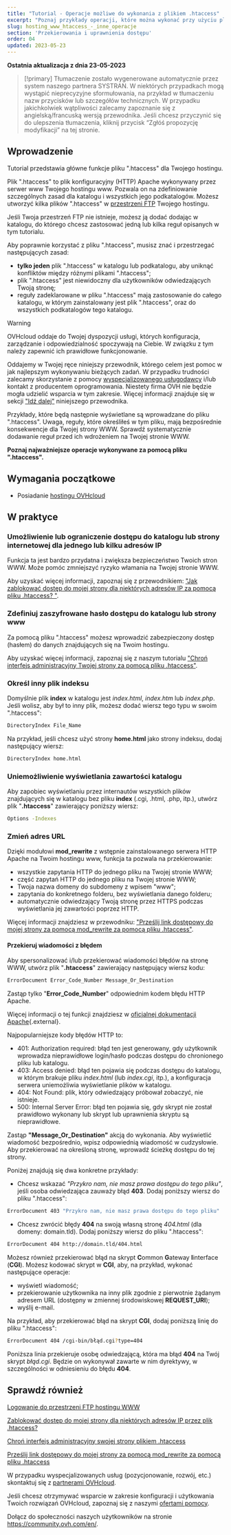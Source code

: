```yaml
---
title: "Tutorial - Operacje możliwe do wykonania z plikiem .htaccess"
excerpt: "Poznaj przykłady operacji, które można wykonać przy użyciu pliku .htaccess"
slug: hosting_www_htaccess_-_inne_operacje
section: 'Przekierowania i uprawnienia dostępu'
order: 04
updated: 2023-05-23
---
```


**Ostatnia aktualizacja z dnia 23-05-2023**

> [!primary]
> Tłumaczenie zostało wygenerowane automatycznie przez system naszego partnera SYSTRAN. W niektórych przypadkach mogą wystąpić nieprecyzyjne sformułowania, na przykład w tłumaczeniu nazw przycisków lub szczegółów technicznych. W przypadku jakichkolwiek wątpliwości zalecamy zapoznanie się z angielską/francuską wersją przewodnika. Jeśli chcesz przyczynić się do ulepszenia tłumaczenia, kliknij przycisk “Zgłóś propozycję modyfikacji” na tej stronie.
>

## Wprowadzenie

Tutorial przedstawia główne funkcje pliku ".htaccess" dla Twojego hostingu.

Plik ".htaccess" to plik konfiguracyjny (HTTP) Apache wykonywany przez serwer www Twojego hostingu www. Pozwala on na zdefiniowanie szczególnych zasad dla katalogu i wszystkich jego podkatalogów. Możesz utworzyć kilka plików ".htaccess" w [przestrzeni FTP](/pages/web/hosting/ftp_connection/) Twojego hostingu. 

Jeśli Twoja przestrzeń FTP nie istnieje, możesz ją dodać dodając w katalogu, do którego chcesz zastosować jedną lub kilka reguł opisanych w tym tutorialu.

Aby poprawnie korzystać z pliku ".htaccess", musisz znać i przestrzegać następujących zasad: 

- **tylko jeden** plik ".htaccess" w katalogu lub podkatalogu, aby uniknąć konfliktów między różnymi plikami ".htaccess";
- plik ".htaccess" jest niewidoczny dla użytkowników odwiedzających Twoją stronę;
- reguły zadeklarowane w pliku ".htaccess" mają zastosowanie do całego katalogu, w którym zainstalowany jest plik ".htaccess", oraz do wszystkich podkatalogów tego katalogu.

> [!warning]
>
> OVHcloud oddaje do Twojej dyspozycji usługi, których konfiguracja, zarządzanie i odpowiedzialność spoczywają na Ciebie. W związku z tym należy zapewnić ich prawidłowe funkcjonowanie.
> 
> Oddajemy w Twojej ręce niniejszy przewodnik, którego celem jest pomoc w jak najlepszym wykonywaniu bieżących zadań. W przypadku trudności zalecamy skorzystanie z pomocy [wyspecjalizowanego usługodawcy](https://partner.ovhcloud.com/pl/directory/) i/lub kontakt z producentem oprogramowania. Niestety firma OVH nie będzie mogła udzielić wsparcia w tym zakresie. Więcej informacji znajduje się w sekcji ["Idź dalej"](#go-further) niniejszego przewodnika.
>
> Przykłady, które będą następnie wyświetlane są wprowadzane do pliku ".htaccess". Uwaga, reguły, które określiłeś w tym pliku, mają bezpośrednie konsekwencje dla Twojej strony WWW. Sprawdź systematycznie dodawanie reguł przed ich wdrożeniem na Twojej stronie WWW. 
> 

**Poznaj najważniejsze operacje wykonywane za pomocą pliku ".htaccess".**

## Wymagania początkowe

- Posiadanie [hostingu OVHcloud](https://www.ovhcloud.com/pl/web-hosting/)

## W praktyce

### Umożliwienie lub ograniczenie dostępu do katalogu lub strony internetowej dla jednego lub kilku adresów IP

Funkcja ta jest bardzo przydatna i zwiększa bezpieczeństwo Twoich stron WWW. Może pomóc zmniejszyć ryzyko włamania na Twojej stronie WWW.

Aby uzyskać więcej informacji, zapoznaj się z przewodnikiem: ["Jak zablokować dostęp do mojej strony dla niektórych adresów IP za pomocą pliku .htaccess? "](/pages/web/hosting/htaccess_how_to_block_a_specific_ip_address_from_accessing_your_website/).

### Zdefiniuj zaszyfrowane hasło dostępu do katalogu lub strony www

Za pomocą pliku ".htaccess" możesz wprowadzić zabezpieczony dostęp (hasłem) do danych znajdujących się na Twoim hostingu.

Aby uzyskać więcej informacji, zapoznaj się z naszym tutorialu ["Chroń interfejs administracyjny Twojej strony za pomocą pliku .htaccess"](/pages/web/hosting/htaccess_protect_directory_by_password/).

### Określ inny plik indeksu

Domyślnie plik **index** w katalogu jest *index.html*, *index.htm* lub *index.php*. Jeśli wolisz, aby był to inny plik, możesz dodać wiersz tego typu w swoim ".htaccess":

```bash
DirectoryIndex File_Name
```

Na przykład, jeśli chcesz użyć strony **home.html** jako strony indeksu, dodaj następujący wiersz:

```bash
DirectoryIndex home.html
```

### Uniemożliwienie wyświetlania zawartości katalogu

Aby zapobiec wyświetlaniu przez internautów wszystkich plików znajdujących się w katalogu bez pliku **index** (.cgi, .html, .php, itp.), utwórz plik "**.htaccess**" zawierający poniższy wiersz:

```bash
Options -Indexes
```

### Zmień adres URL

Dzięki modułowi **mod_rewrite** z wstępnie zainstalowanego serwera HTTP Apache na Twoim hostingu www, funkcja ta pozwala na przekierowanie:

- wszystkie zapytania HTTP do jednego pliku na Twojej stronie WWW;
- część zapytań HTTP do jednego pliku na Twojej stronie WWW;
- Twoja nazwa domeny do subdomeny z wpisem "www";
- zapytania do konkretnego folderu, bez wyświetlania danego folderu;
- automatycznie odwiedzający Twoją stronę przez HTTPS podczas wyświetlania jej zawartości poprzez HTTP.

Więcej informacji znajdziesz w przewodniku: ["Prześlij link dostępowy do mojej strony za pomocą mod_rewrite za pomocą pliku .htaccess"](/pages/web/hosting/htaccess_url_rewriting_using_mod_rewrite/).

#### Przekieruj wiadomości z błędem

Aby spersonalizować i/lub przekierować wiadomości błędów na stronę WWW, utwórz plik "**.htaccess**" zawierający następujący wiersz kodu:

```bash
ErrorDocument Error_Code_Number Message_Or_Destination
```

Zastąp tylko "**Error_Code_Number**" odpowiednim kodem błędu HTTP Apache. 

Więcej informacji o tej funkcji znajdziesz w [oficjalnej dokumentacji Apache](https://httpd.apache.org/docs/trunk/en/custom-error.html){.external}.

Najpopularniejsze kody błędów HTTP to:

- 401: Authorization required: błąd ten jest generowany, gdy użytkownik wprowadza nieprawidłowe login/hasło podczas dostępu do chronionego pliku lub katalogu.
- 403: Access denied: błąd ten pojawia się podczas dostępu do katalogu, w którym brakuje pliku *index.html* (lub *index.cgi*, itp.), a konfiguracja serwera uniemożliwia wyświetlanie plików w katalogu.
- 404: Not Found: plik, który odwiedzający próbował zobaczyć, nie istnieje.
- 500: Internal Server Error: błąd ten pojawia się, gdy skrypt nie został prawidłowo wykonany lub skrypt lub uprawnienia skryptu są nieprawidłowe.

Zastąp **"Message_Or_Destination"** akcją do wykonania. Aby wyświetlić wiadomość bezpośrednio, wpisz odpowiednią wiadomość w cudzysłowie. Aby przekierować na określoną stronę, wprowadź ścieżkę dostępu do tej strony. 

Poniżej znajdują się dwa konkretne przykłady:

- Chcesz wskazać *"Przykro nam, nie masz prawa dostępu do tego pliku"*, jeśli osoba odwiedzająca zauważy błąd **403**. Dodaj poniższy wiersz do pliku ".htaccess":

```bash
ErrorDocument 403 "Przykro nam, nie masz prawa dostępu do tego pliku"
```

- Chcesz zwrócić błędy **404** na swoją własną stronę *404.html* (dla domeny: domain.tld). Dodaj poniższy wiersz do pliku ".htaccess":

```bash
ErrorDocument 404 http://domain.tld/404.html
```

Możesz również przekierować błąd na skrypt **C**ommon **G**ateway **I**interface (**CGI**). Możesz kodować skrypt w **CGI**, aby, na przykład, wykonać następujące operacje:
 
- wyświetl wiadomość;
- przekierowanie użytkownika na inny plik zgodnie z pierwotnie żądanym adresem URL (dostępny w zmiennej środowiskowej **REQUEST_URI**);
- wyślij e-mail.

Na przykład, aby przekierować błąd na skrypt **CGI**, dodaj poniższą linię do pliku ".htaccess":

```bash
ErrorDocument 404 /cgi-bin/błąd.cgi?type=404
```

Poniższa linia przekieruje osobę odwiedzającą, która ma błąd **404** na Twój skrypt *błąd.cgi*. Będzie on wykonywał zawarte w nim dyrektywy, w szczególności w odniesieniu do błędu **404**.

## Sprawdź również <a name="go-further"></a>

[Logowanie do przestrzeni FTP hostingu WWW](/pages/web/hosting/ftp_connection/)

[Zablokować dostęp do mojej strony dla niektórych adresów IP przez plik .htaccess?](/pages/web/hosting/htaccess_how_to_block_a_specific_ip_address_from_accessing_your_website/)

[Chroń interfejs administracyjny swojej strony plikiem .htaccess](/pages/web/hosting/htaccess_protect_directory_by_password/)

[Prześlij link dostępowy do mojej strony za pomocą mod_rewrite za pomocą pliku .htaccess](/pages/web/hosting/htaccess_url_rewriting_using_mod_rewrite)

W przypadku wyspecjalizowanych usług (pozycjonowanie, rozwój, etc.) skontaktuj się z [partnerami OVHcloud](https://partner.ovhcloud.com/pl/directory/).

Jeśli chcesz otrzymywać wsparcie w zakresie konfiguracji i użytkowania Twoich rozwiązań OVHcloud, zapoznaj się z naszymi [ofertami pomocy](https://www.ovhcloud.com/pl/support-levels/).

Dołącz do społeczności naszych użytkowników na stronie <https://community.ovh.com/en/>. 

